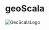 # geoScala

![GeoScalaLogo](https://user-images.githubusercontent.com/17431835/216797910-617a39c1-6f2c-4d72-a2dd-913d593db744.png)
